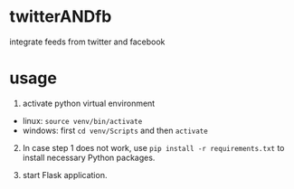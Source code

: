 # twitterANDfb
integrate feeds from twitter and facebook

# usage
1. activate python virtual environment
  - linux: `source venv/bin/activate`
  - windows: first `cd venv/Scripts` and then `activate`

2. In case step 1 does not work, use `pip install -r requirements.txt` to install necessary Python packages. 

3. start Flask application.
